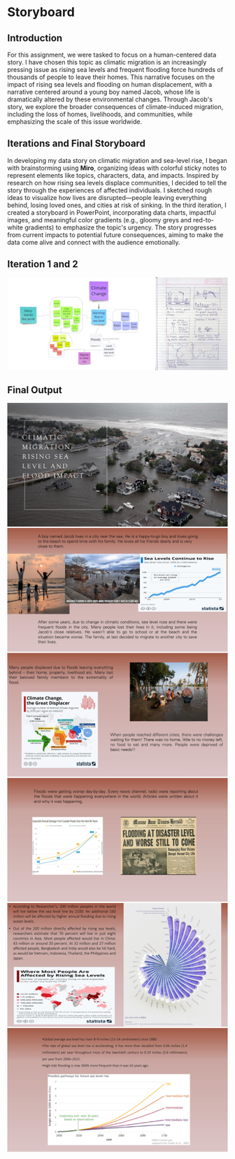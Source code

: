 # Storyboard

## Introduction
For this assignment, we were tasked to focus on a human-centered data story. I have chosen this topic as climatic migration is an increasingly pressing issue as 
rising sea levels and frequent flooding force hundreds of thousands of people to leave their homes. This narrative focuses on the impact of rising sea levels and 
flooding on human displacement, with a narrative centered around a young boy named Jacob, whose life is dramatically altered by these environmental changes. Through 
Jacob's story, we explore the broader consequences of climate-induced migration, including the loss of homes, livelihoods, and communities, while emphasizing the 
scale of this issue worldwide.

## Iterations and Final Storyboard
In developing my data story on climatic migration and sea-level rise, I began with brainstorming using **Miro**, organizing ideas with colorful sticky notes to represent elements like topics, characters, data, and impacts. Inspired by research on how rising sea levels displace communities, I decided to tell the story through the experiences of affected individuals. I sketched rough ideas to visualize how lives are disrupted—people leaving everything behind, losing loved ones, and cities at risk of sinking. In the third iteration, I created a storyboard in PowerPoint, incorporating data charts, impactful images, and meaningful color gradients (e.g., gloomy greys and red-to-white gradients) to emphasize the topic's urgency. The story progresses from current impacts to potential future consequences, aiming to make the data come alive and connect with the audience emotionally.

## Iteration 1 and 2
![Iteration 1](assests/img/Storyboard_it_1&2.jpg)

## Final Output
![Image1](/assests/img/Climatic%20Migration/Climatic%20Migration-1.jpg)
![Image2](/assests/img/Climatic%20Migration/Climatic%20Migration-2.jpg)
![Image3](/assests/img/Climatic%20Migration/Climatic%20Migration-3.jpg)
![Image4](/assests/img/Climatic%20Migration/Climatic%20Migration-4.jpg)
![Image5](/assests/img/Climatic%20Migration/Climatic%20Migration-5.jpg)
![Image6](/assests/img/Climatic%20Migration/Climatic%20Migration-6.jpg)
